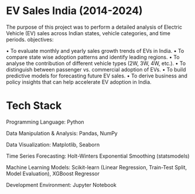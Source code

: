 # EV Sales India (2014-2024)
The purpose of this project was to perform a detailed analysis of Electric Vehicle (EV) sales across Indian states, vehicle categories, and time periods.
objectives:

•	To evaluate monthly and yearly sales growth trends of EVs in India.
•	To compare state wise adoption patterns and identify leading regions.
•	To analyse the contribution of different vehicle types (2W, 3W, 4W, etc.).
•	To distinguish between passenger vs. commercial adoption of EVs.
•	To build predictive models for forecasting future EV sales.
•	To derive business and policy insights that can help accelerate EV adoption in India.

# Tech Stack
Programming Language: Python

Data Manipulation & Analysis: Pandas, NumPy

Data Visualization: Matplotlib, Seaborn

Time Series Forecasting: Holt-Winters Exponential Smoothing (statsmodels)

Machine Learning Models: Scikit-learn (Linear Regression, Train-Test Split, Model Evaluation), XGBoost Regressor

Development Environment: Jupyter Notebook

